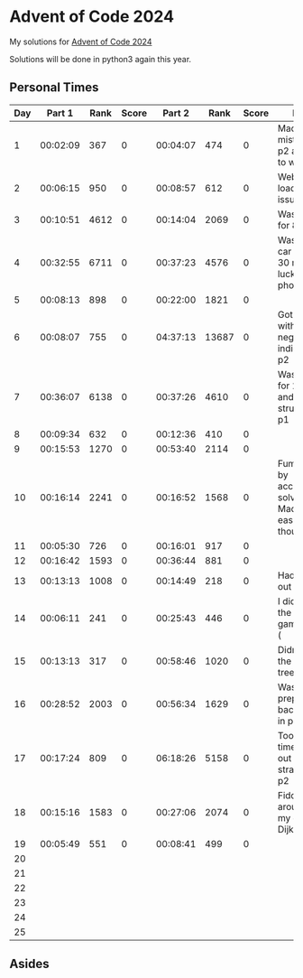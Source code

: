 # Advent of Code 2024

My solutions for [Advent of Code 2024](https://adventofcode.com/2024)

Solutions will be done in python3 again this year.

## Personal Times

| Day | Part 1   | Rank  | Score | Part 2   | Rank  | Score | Notes
| --- | -------- | ----- | ----- | -------- | ----- | ----- | ----
| 1   | 00:02:09 | 367   | 0     | 00:04:07 | 474   | 0     | Made a silly mistake on p2 and had to wait...
| 2   | 00:06:15 | 950   | 0     | 00:08:57 | 612   | 0     | Website loading issues...
| 3   | 00:10:51 | 4612  | 0     | 00:14:04 | 2069  | 0     | Was busy for 8 min
| 4   | 00:32:55 | 6711  | 0     | 00:37:23 | 4576  | 0     | Was in the car again for 30 min. No luck with my phone...
| 5   | 00:08:13 | 898   | 0     | 00:22:00 | 1821  | 0     | 
| 6   | 00:08:07 | 755   | 0     | 04:37:13 | 13687 | 0     | Got stuck with negative indices on p2
| 7   | 00:36:07 | 6138  | 0     | 00:37:26 | 4610  | 0     | Was busy for 15 min, and struggled on p1
| 8   | 00:09:34 | 632   | 0     | 00:12:36 | 410   | 0     | 
| 9   | 00:15:53 | 1270  | 0     | 00:53:40 | 2114  | 0     | 
| 10  | 00:16:14 | 2241  | 0     | 00:16:52 | 1568  | 0     | Fumbled p1 by accidentally solving p2. Made p2 easier though
| 11  | 00:05:30 | 726   | 0     | 00:16:01 | 917   | 0     | 
| 12  | 00:16:42 | 1593  | 0     | 00:36:44 | 881   | 0     | 
| 13  | 00:13:13 | 1008  | 0     | 00:14:49 | 218   | 0     | Had to break out sympy
| 14  | 00:06:11 | 241   | 0     | 00:25:43 | 446   | 0     | I didn't enjoy the guessing game of p2 :(
| 15  | 00:13:13 | 317   | 0     | 00:58:46 | 1020  | 0     | Didn't enjoy the hidden tree for p2...
| 16  | 00:28:52 | 2003  | 0     | 00:56:34 | 1629  | 0     | Wasn't prepared for backtracking in p2
| 17  | 00:17:24 | 809   | 0     | 06:18:26 | 5158  | 0     | Took a long time to work out the strategy for p2
| 18  | 00:15:16 | 1583  | 0     | 00:27:06 | 2074  | 0     | Fiddled around with my existing Dijkstra's...
| 19  | 00:05:49 | 551   | 0     | 00:08:41 | 499   | 0     | 
| 20  |          |       |       |          |       |       | 
| 21  |          |       |       |          |       |       | 
| 22  |          |       |       |          |       |       | 
| 23  |          |       |       |          |       |       | 
| 24  |          |       |       |          |       |       | 
| 25  |          |       |       |          |       |       | 
## Asides
